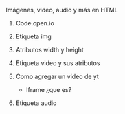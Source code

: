 Imágenes, video, audio y más en HTML


1. Code.open.io


2. Etiqueta img 


3. Atributos width y height


4. Etiqueta video y sus atributos 


5. Como agregar un video de yt 
    - Iframe ¿que es?


6. Etiqueta audio 